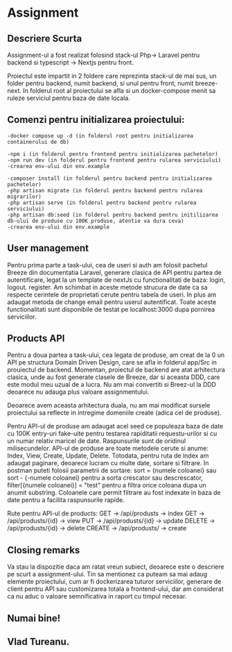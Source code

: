 # Assignment

## Descriere Scurta

Assignment-ul a fost realizat folosind stack-ul Php-> Laravel pentru backend si typescript -> Nextjs pentru front.

Proiectul este impartit in 2 foldere care reprezinta stack-ul de mai sus, un folder pentru backend, numit backend, si unul pentru front, numit breeze-next.
In folderul root al proiectului se afla si un docker-compose menit sa ruleze serviciul pentru baza de date locala.

## Comenzi pentru initializarea proiectului:

    -docker compose up -d (in folderul root pentru initializarea containerului de db)

    -npm i (in folderul pentru frontend pentru initializarea pachetelor)
    -npm run dev (in folderul pentru frontend pentru rularea serviciului)
    -crearea env-ului din env.example

    -composer install (in folderul pentru backend pentru initializarea pachetelor)
    -php artisan migrate (in folderul pentru backend pentru rularea migrarilor)
    -php artisan serve (in folderul pentru backend pentru rularea serviciului)
    -php artisan db:seed (in folderul pentru backend pentru initilizarea db-ului de produse cu 100K produse, atentie va dura ceva)
    -crearea env-ului din env.example

## User management

Pentru prima parte a task-ului, cea de useri si auth am folosit pachetul Breeze din documentatia Laravel, generare clasica de API pentru partea de autentificare, legat la un template de nextJs cu functionalitati de baza: login, logout. register.
Am schimbat in aceste metode strucura de date ca sa respecte cerintele de proprietati cerute pentru tabela de useri. In plus am adaugat metoda de change email pentru userul autentificat.
Toate aceste functionalitati sunt disponibile de testat pe localhost:3000 dupa pornirea serviciilor.

## Products API

Pentru a doua partea a task-ului, cea legata de produse, am creat de la 0 un API pe structura Domain Driven Design, care se afla in folderul app/Src in prouiectul de backend.
Momentan, proiectul de backend are atat arhitectura clasica, unde au fost generate clasele de Breeze, dar si aceasta DDD, care este modul meu uzual de a lucra. Nu am mai convertiti si Breez-ul la DDD deoarece nu adauga plus valoare assignmentului.

Deoarece avem aceasta arhitectura duala, nu am mai modificat sursele proiectului sa reflecte in intregime domeniile create (adica cel de produse).

Pentru API-ul de produse am adaugat acel seed ce populeaza baza de date cu 100K entry-uri fake-uite pentru testarea rapiditatii requestu-urilor si cu un numar relativ maricel de date. Raspunsurile sunt de oridinul milisecundelor.
API-ul de produse are toate metodele cerute si anume: Index, View, Create, Update, Delete. 
Totodata, pentru ruta de index am adaugat paginare, deoarece lucram cu multe date, sortare si filtrare. In postman puteti folosii parametrii de sortare: sort = {numele coloanei} sau sort - {-numele coloanei} pentru a sorta crescator sau descrescator, filter[{numele coloanei}] = "test" pentru a filtra orice coloana dupa un anumit substring.
Coloanele care permit filtrare au fost indexate in baza de date pentru a facilita raspunsurile rapide.

Rute pentru API-ul de products:
    GET -> /api/produsts -> index
    GET -> /api/produsts/{id} -> view
    PUT -> /api/produsts/{id} -> update
    DELETE -> /api/produsts/{id} -> delete
    CREATE -> /api/produsts/ -> create

## Closing remarks

Va stau la dispozitie daca am ratat vreun subiect, deoarece este o descriere pe scurt a assignment-ului. Tin sa mentionez ca puteam sa mai adaug elemente proiectului, cum ar fi dockerizarea tuturor serviciilor, generare de client pentru API sau customizarea totala a frontend-ului, dar am considerat ca nu aduc o valoare semnificativa in raport cu timpul necesar.

## Numai bine!
## Vlad Tureanu.
